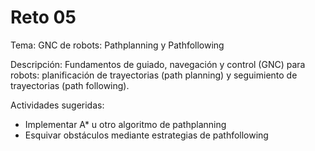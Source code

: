 # Reto 05

Tema: GNC de robots: Pathplanning y Pathfollowing

Descripción: Fundamentos de guiado, navegación y control (GNC) para robots: planificación de trayectorias (path planning) y seguimiento de trayectorias (path following).

Actividades sugeridas:
- Implementar A* u otro algoritmo de pathplanning
- Esquivar obstáculos mediante estrategias de pathfollowing
